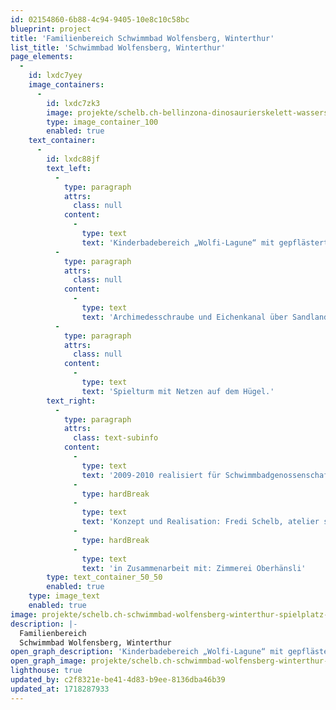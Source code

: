 ```yaml
---
id: 02154860-6b88-4c94-9405-10e8c10c58bc
blueprint: project
title: 'Familienbereich Schwimmbad Wolfensberg, Winterthur'
list_title: 'Schwimmbad Wolfensberg, Winterthur'
page_elements:
  -
    id: lxdc7yey
    image_containers:
      -
        id: lxdc7zk3
        image: projekte/schelb.ch-bellinzona-dinosaurierskelett-wasserspiel-0.jpg
        type: image_container_100
        enabled: true
    text_container:
      -
        id: lxdc88jf
        text_left:
          -
            type: paragraph
            attrs:
              class: null
            content:
              -
                type: text
                text: 'Kinderbadebereich „Wolfi-Lagune“ mit gepflästertem Wirbelbecken, Stauwehren, Spiraltürmen (Harzzementabguss ab Tonpositiv) als Wasserspender.'
          -
            type: paragraph
            attrs:
              class: null
            content:
              -
                type: text
                text: 'Archimedesschraube und Eichenkanal über Sandlandschaft.'
          -
            type: paragraph
            attrs:
              class: null
            content:
              -
                type: text
                text: 'Spielturm mit Netzen auf dem Hügel.'
        text_right:
          -
            type: paragraph
            attrs:
              class: text-subinfo
            content:
              -
                type: text
                text: '2009-2010 realisiert für Schwimmbadgenossenschaft und Sportamt Winterthur (Luciak-Weilenmann-Fonds)'
              -
                type: hardBreak
              -
                type: text
                text: 'Konzept und Realisation: Fredi Schelb, atelier schelb+partner ag'
              -
                type: hardBreak
              -
                type: text
                text: 'in Zusammenarbeit mit: Zimmerei Oberhänsli'
        type: text_container_50_50
        enabled: true
    type: image_text
    enabled: true
image: projekte/schelb.ch-schwimmbad-wolfensberg-winterthur-spielplatz-0.jpg
description: |-
  Familienbereich
  Schwimmbad Wolfensberg, Winterthur
open_graph_description: 'Kinderbadebereich „Wolfi-Lagune“ mit gepflästertem Wirbelbecken, Stauwehren, Spiraltürmen (Harzzementabguss ab Tonpositiv) als Wasserspender. Archimedesschraube und Eichenkanal über Sandlandschaft. Spielturm mit Netzen auf dem Hügel.'
open_graph_image: projekte/schelb.ch-schwimmbad-wolfensberg-winterthur-spielplatz-0.jpg
lighthouse: true
updated_by: c2f8321e-be41-4d83-b9ee-8136dba46b39
updated_at: 1718287933
---
```

